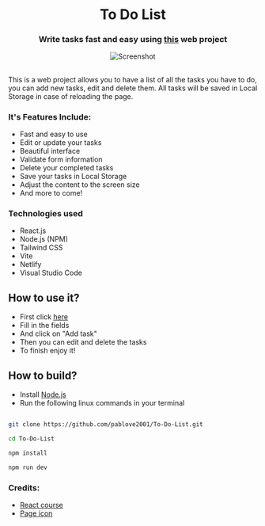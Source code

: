 <div>
<h1  align="center">To Do List</h1>

<h3  align="center">Write tasks fast and easy using <a  href="https://duos2-to-do-list.netlify.app/" target="_blank">this</a> web project</h3>
</div>

<p  align="center">
<img  src="https://user-images.githubusercontent.com/52970365/179384179-0f03bdc0-449f-4220-8714-1ba3efe28088.png"  alt="Screenshot">
</p>

<h2>  </h2>

This is a web project allows you to have a list of all the tasks you have to do, you can add new tasks, edit and delete them. All tasks will be saved in Local Storage in case of reloading the page.

### It's Features Include:

- Fast and easy to use
- Edit or update your tasks
- Beautiful interface
- Validate form information
- Delete your completed tasks
- Save your tasks in Local Storage
- Adjust the content to the screen size
- And more to come!

### Technologies used

- React.js
- Node.js (NPM)
- Tailwind CSS
- Vite
- Netlify
- Visual Studio Code

## How to use it?

- First click <a href="https://duos2-to-do-list.netlify.app/" target="_blank">here</a>
- Fill in the fields
- And click on "Add task"
- Then you can edit and delete the tasks
- To finish enjoy it!

## How to build?

- Install <a href="https://nodejs.org/es/" target="_blank">Node.js</a>
- Run the following linux commands in your terminal

```bash

git clone https://github.com/pablove2001/To-Do-List.git

cd To-Do-List

npm install

npm run dev

```

### Credits:

- <a href="https://www.udemy.com/course/react-de-principiante-a-experto-creando-mas-de-10-aplicaciones/" target="_blank">React course</a>
- <a href="https://www.flaticon.es/iconos-gratis/papel" title="papel iconos" target="_blank">Page icon</a>
